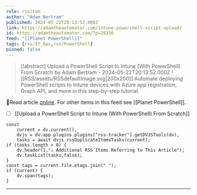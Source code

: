```yaml
---
role: rssitem
author: "Adam Bertram"
published: 2024-05-22T20:13:52.000Z
link: https://adamtheautomator.com/intune-powershell-script-upload/
id: https://adamtheautomator.com/?p=26256
feed: "[[Planet PowerShell]]"
tags: [rss/IT_Ops,rss/PowerShell]
pinned: false
---
```


> [!abstract] Upload a PowerShell Script to Intune (With PowerShell) From Scratch by Adam Bertram - 2024-05-22T20:13:52.000Z
> <span class="rss-image">![[RSS/assets/RSSdefaultImage.svg|200x200]]</span>
> Automate deploying PowerShell scripts to Intune devices with Azure app registration, Graph API, and more in this step-by-step tutorial.

🔗Read article [online](https://adamtheautomator.com/intune-powershell-script-upload/). For other items in this feed see [[Planet PowerShell]].

- [ ] [[Upload a PowerShell Script to Intune (With PowerShell) From Scratch]]

~~~dataviewjs
const
    current = dv.current(),
	dvjs = dv.app.plugins.plugins["rss-tracker"].getDVJSTools(dv),
	tasks = await dvjs.rssDuplicateItemsTasks(current);
if (tasks.length > 0) {
	dv.header(1,"⚠ Additional RSS Items Referring to This Article");
    dv.taskList(tasks,false);
}
const tags = current.file.etags.join(" ");
if (current) {
	dv.span(tags);
}
~~~

- - -
